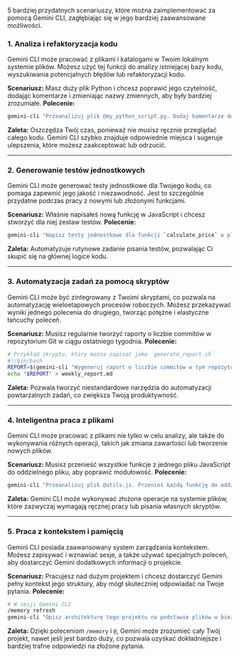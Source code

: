 5 bardziej przydatnych scenariuszy, które można zaimplementować za pomocą Gemini CLI, zagłębiając się w jego bardziej zaawansowane możliwości.

### 1. **Analiza i refaktoryzacja kodu**

Gemini CLI może pracować z plikami i katalogami w Twoim lokalnym systemie plików. Możesz użyć tej funkcji do analizy istniejącej bazy kodu, wyszukiwania potencjalnych błędów lub refaktoryzacji kodu.

**Scenariusz:** Masz duży plik Python i chcesz poprawić jego czytelność, dodając komentarze i zmieniając nazwy zmiennych, aby były bardziej zrozumiałe.
**Polecenie:**

```bash
gemini-cli "Przeanalizuj plik @my_python_script.py. Dodaj komentarze do każdej funkcji i zmiennej. Jeśli nazwy zmiennych są niejasne, zasugeruj bardziej odpowiednie."
```

**Zaleta:** Oszczędza Twój czas, ponieważ nie musisz ręcznie przeglądać całego kodu. Gemini CLI szybko znajduje odpowiednie miejsca i sugeruje ulepszenia, które możesz zaakceptować lub odrzucić.

-----

### 2. **Generowanie testów jednostkowych**

Gemini CLI może generować testy jednostkowe dla Twojego kodu, co pomaga zapewnić jego jakość i niezawodność. Jest to szczególnie przydatne podczas pracy z nowymi lub złożonymi funkcjami.

**Scenariusz:** Właśnie napisałeś nową funkcję w JavaScript i chcesz stworzyć dla niej zestaw testów.
**Polecenie:**

```bash
gemini-cli "Napisz testy jednostkowe dla funkcji `calculate_price` w pliku @product_logic.js. Testy powinny obejmować różne scenariusze, w tym przypadki brzegowe."
```

**Zaleta:** Automatyzuje rutynowe zadanie pisania testów, pozwalając Ci skupić się na głównej logice kodu.

-----

### 3. **Automatyzacja zadań za pomocą skryptów**

Gemini CLI może być zintegrowany z Twoimi skryptami, co pozwala na automatyzację wieloetapowych procesów roboczych. Możesz przekazywać wyniki jednego polecenia do drugiego, tworząc potężne i elastyczne łańcuchy poleceń.

**Scenariusz:** Musisz regularnie tworzyć raporty o liczbie commitów w repozytorium Git w ciągu ostatniego tygodnia.
**Polecenie:**

```bash
# Przykład skryptu, który można zapisać jako `generate_report.sh`
#!/bin/bash
REPORT=$(gemini-cli "Wygeneruj raport o liczbie commitów w tym repozytorium w ciągu ostatniego tygodnia, używając git log. Raport powinien być w formacie listy punktowanej.")
echo "$REPORT" > weekly_report.md
```

**Zaleta:** Pozwala tworzyć niestandardowe narzędzia do automatyzacji powtarzalnych zadań, co zwiększa Twoją produktywność.

-----

### 4. **Inteligentna praca z plikami**

Gemini CLI może pracować z plikami nie tylko w celu analizy, ale także do wykonywania różnych operacji, takich jak zmiana zawartości lub tworzenie nowych plików.

**Scenariusz:** Musisz przenieść wszystkie funkcje z jednego pliku JavaScript do oddzielnego pliku, aby poprawić modułowość.
**Polecenie:**

```bash
gemini-cli "Przeanalizuj plik @utils.js. Przenieś każdą funkcję do oddzielnego pliku, nazywając go nazwą funkcji. Usuń funkcje z oryginalnego pliku i zastąp je importami."
```

**Zaleta:** Gemini CLI może wykonywać złożone operacje na systemie plików, które zazwyczaj wymagają ręcznej pracy lub pisania własnych skryptów.

-----

### 5. **Praca z kontekstem i pamięcią**

Gemini CLI posiada zaawansowany system zarządzania kontekstem. Możesz zapisywać i wznawiać sesje, a także używać specjalnych poleceń, aby dostarczyć Gemini dodatkowych informacji o projekcie.

**Scenariusz:** Pracujesz nad dużym projektem i chcesz dostarczyć Gemini pełny kontekst jego struktury, aby mógł skuteczniej odpowiadać na Twoje pytania.
**Polecenie:**

```bash
# W sesji Gemini CLI
/memory refresh
gemini-cli "Opisz architekturę tego projektu na podstawie plików w bieżącym katalogu."
```

**Zaleta:** Dzięki poleceniom `/memory` i `@`, Gemini może zrozumieć cały Twój projekt, nawet jeśli jest bardzo duży, co pozwala uzyskać dokładniejsze i bardziej trafne odpowiedzi na złożone pytania.
